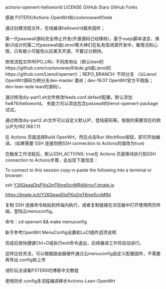 actions-openwrt-helloworld
LICENSE GitHub Stars GitHub Forks

感谢 P3TERX/Actions-OpenWrt和coolsnowwolf/lede

通过创建流程文件，在线编译helloworld服务固件；

第一代passwall源码完全停止开发(开源源码已经移除)，基于vuejs脚本语言、焕新UI设计的第二代passwall由Lienol等大神们在私有库闭源开发中，看情况和心情，只有极小可能性以后某天开源，不要过分期待。

修改流程文件REPO_URL: 不同库地址（默认lean的https://github.com/coolsnowwolf/lede.git或Lienol的https://github.com/Lienol/openwrt）；REPO_BRANCH: 不同分支 （以Lienol OpenWrt源码为例分支dev-master 激进；dev-19.07 OpenWrt官方平稳版；dev-lean-lede lean的源码）。

通过修改diy-part1.sh文件修改feeds.conf.default配置。默认添加fw876/helloworld。
有能力可以添加包含passwall的lienol-openwrt-package试试。

通过修改diy-part2.sh文件可以自定义默认IP，登陆密码等。按我的需要现在的默认IP为192.168.1.11

在 Actions 页面选择Build OpenWrt，然后点击Run Workflow按钮，即可开始编译。（如果需要 SSH 连接则把SSH connection to Actions的值改为true)

在触发工作流程后，默认SSH_ACTIONS: true在 Actions 页面等待执行到SSH connection to Actions步骤，会出现下面信息：

To connect to this session copy-n-paste the following into a terminal or browser:

ssh Y26QeagDtsPXp2mT6me5cnMRd@nyc1.tmate.io

https://tmate.io/t/Y26QeagDtsPXp2mT6me5cnMRd

复制 SSH 连接命令粘贴到终端内执行，或者复制链接在浏览器中打开使用网页终端，登陆云menuconfig。

命令：cd openwrt && make menuconfig

新手参考OpenWrt MenuConfig设置和LuCI插件选项说明

完成后按快捷键Ctrl+D或执行exit命令退出，后续编译工作将自动进行。

这样比较灵活，可以根据路由器硬件通过云menuconfig自定义配置固件，不需要再导出.config和上传

进阶玩法请看P3TERX的博客中文教程

使用同步.config多流程编译移步Actions-Lean-OpenWrt
